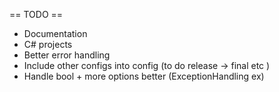 == TODO ==
* Documentation
* C# projects
* Better error handling
* Include other configs into config (to do release -> final etc )
* Handle bool + more options better (ExceptionHandling ex)